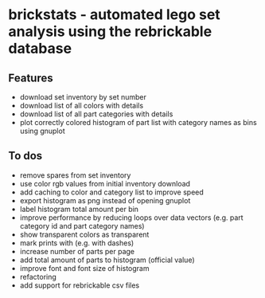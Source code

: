 # brickstats - automated lego set analysis using the rebrickable database

## Features
* download set inventory by set number
* download list of all colors with details
* download list of all part categories with details
* plot correctly colored histogram of part list with category names as bins using gnuplot

## To dos
* remove spares from set inventory
* use color rgb values from initial inventory download
* add caching to color and category list to improve speed
* export histogram as png instead of opening gnuplot
* label histogram total amount per bin
* improve performance by reducing loops over data vectors (e.g. part category id and part category names)
* show transparent colors as transparent
* mark prints with (e.g. with dashes)
* increase number of parts per page
* add total amount of parts to histogram (official value)
* improve font and font size of histogram
* refactoring
* add support for rebrickable csv files